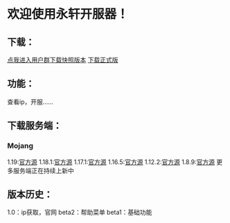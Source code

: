 # 欢迎使用永轩开服器！
## 下载：
[点我进入用户群下载快照版本](https://jq.qq.com/?_wv=1027&k=y6Byl2XV)
[下载正式版](https://share.weiyun.com/oUdbuuta)
## 功能：
查看ip，开服……
## 下载服务端：
### Mojang
1.19:[官方源](https://launcher.mojang.com/v1/objects/e00c4052dac1d59a1188b2aa9d5a87113aaf1122/server.jar)
1.18.1:[官方源](https://launcher.mojang.com/v1/objects/125e5adf40c659fd3bce3e66e67a16bb49ecc1b9/server.jar)
1.17.1:[官方源](https://launcher.mojang.com/v1/objects/a16d67e5807f57fc4e550299cf20226194497dc2/server.jar)
1.16.5:[官方源](https://launcher.mojang.com/v1/objects/1b557e7b033b583cd9f66746b7a9ab1ec1673ced/server.jar)
1.12.2:[官方源](https://launcher.mojang.com/v1/objects/886945bfb2b978778c3a0288fd7fab09d315b25f/server.jar)
1.8.9:[官方源](https://launcher.mojang.com/v1/objects/b58b2ceb36e01bcd8dbf49c8fb66c55a9f0676cd/server.jar)
更多服务端正在持续上新中
## 版本历史：
1.0：ip获取，官网
beta2：帮助菜单
beta1：基础功能
